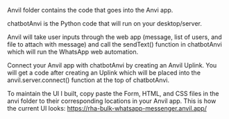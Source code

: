 Anvil folder contains the code that goes into the Anvi app. 

chatbotAnvi is the Python code that will run on your desktop/server.

Anvil will take user inputs through the web app (message, list of users, and file to attach with message) and call the sendText() function in 
chatbotAnvi which will run the WhatsApp web automation.

Connect your Anvil app with chatbotAnvi by creating an Anvil Uplink. You will get a code after creating an Uplink which will be placed into the
anvil.server.connect() function at the top of chatbotAnvi. 

To maintain the UI I built, copy paste the Form, HTML, and CSS files in the anvi folder to their corresponding locations in your Anvil app.
This is how the current UI looks: https://rha-bulk-whatsapp-messenger.anvil.app/
